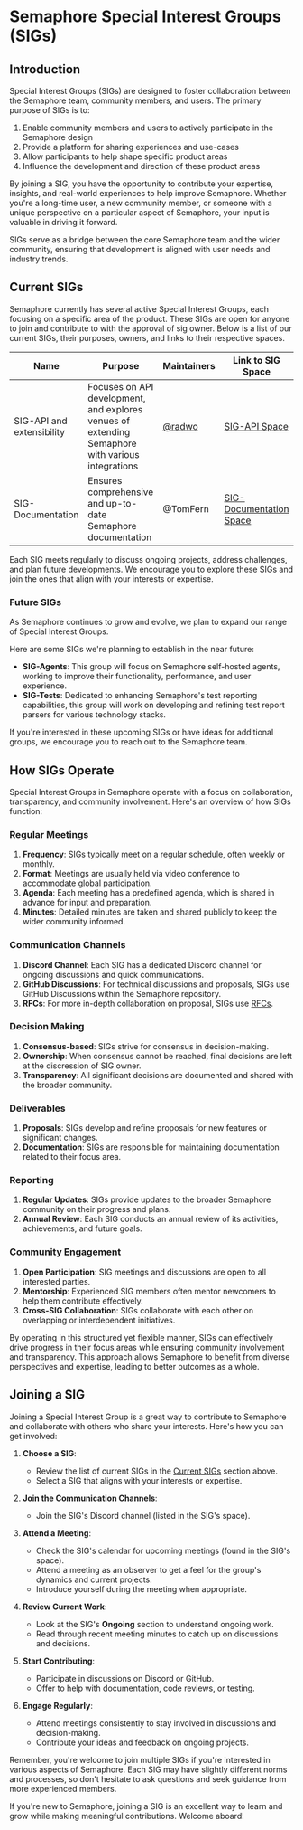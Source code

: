 # Semaphore Special Interest Groups (SIGs)

## Introduction

Special Interest Groups (SIGs) are designed to foster collaboration between the Semaphore team, community members, and users. The primary purpose of SIGs is to:

1. Enable community members and users to actively participate in the Semaphore design
2. Provide a platform for sharing experiences and use-cases
3. Allow participants to help shape specific product areas
4. Influence the development and direction of these product areas

By joining a SIG, you have the opportunity to contribute your expertise, insights, and real-world experiences to help improve Semaphore. Whether you're a long-time user, a new community member, or someone with a unique perspective on a particular aspect of Semaphore, your input is valuable in driving it forward.

SIGs serve as a bridge between the core Semaphore team and the wider community, ensuring that development is aligned with user needs and industry trends.

## Current SIGs

Semaphore currently has several active Special Interest Groups, each focusing on a specific area of the product. These SIGs are open for anyone to join and contribute to with the approval of sig owner. Below is a list of our current SIGs, their purposes, owners, and links to their respective spaces.

| Name | Purpose | Maintainers | Link to SIG Space |
|------|---------|--------|-------------------|
| SIG-API and extensibility| Focuses on API development, and explores venues of extending Semaphore with various integrations | [@radwo](https://github.com/radwo) | [SIG-API Space](./api-and-extensibility/README.md) |
| SIG-Documentation | Ensures comprehensive and up-to-date Semaphore documentation | @TomFern | [SIG-Documentation Space](../docs/README.md) |

Each SIG meets regularly to discuss ongoing projects, address challenges, and plan future developments. We encourage you to explore these SIGs and join the ones that align with your interests or expertise.

### Future SIGs

As Semaphore continues to grow and evolve, we plan to expand our range of Special Interest Groups.

Here are some SIGs we're planning to establish in the near future:

- **SIG-Agents**: This group will focus on Semaphore self-hosted agents, working to improve their functionality, performance, and user experience.
- **SIG-Tests**: Dedicated to enhancing Semaphore's test reporting capabilities, this group will work on developing and refining test report parsers for various technology stacks.

If you're interested in these upcoming SIGs or have ideas for additional groups, we encourage you to reach out to the Semaphore team.

## How SIGs Operate

Special Interest Groups in Semaphore operate with a focus on collaboration, transparency, and community involvement. Here's an overview of how SIGs function:

### Regular Meetings

1. **Frequency**: SIGs typically meet on a regular schedule, often weekly or monthly.
2. **Format**: Meetings are usually held via video conference to accommodate global participation.
3. **Agenda**: Each meeting has a predefined agenda, which is shared in advance for input and preparation.
4. **Minutes**: Detailed minutes are taken and shared publicly to keep the wider community informed.

### Communication Channels

1. **Discord Channel**: Each SIG has a dedicated Discord channel for ongoing discussions and quick communications.
2. **GitHub Discussions**: For technical discussions and proposals, SIGs use GitHub Discussions within the Semaphore repository.
3. **RFCs**: For more in-depth collaboration on proposal, SIGs use [RFCs](../rfcs/README.md).

### Decision Making

1. **Consensus-based**: SIGs strive for consensus in decision-making.
2. **Ownership**: When consensus cannot be reached, final decisions are left at the discression of SIG owner.
3. **Transparency**: All significant decisions are documented and shared with the broader community.

### Deliverables

1. **Proposals**: SIGs develop and refine proposals for new features or significant changes.
2. **Documentation**: SIGs are responsible for maintaining documentation related to their focus area.

### Reporting

1. **Regular Updates**: SIGs provide updates to the broader Semaphore community on their progress and plans.
2. **Annual Review**: Each SIG conducts an annual review of its activities, achievements, and future goals.

### Community Engagement

1. **Open Participation**: SIG meetings and discussions are open to all interested parties.
2. **Mentorship**: Experienced SIG members often mentor newcomers to help them contribute effectively.
3. **Cross-SIG Collaboration**: SIGs collaborate with each other on overlapping or interdependent initiatives.

By operating in this structured yet flexible manner, SIGs can effectively drive progress in their focus areas while ensuring community involvement and transparency. This approach allows Semaphore to benefit from diverse perspectives and expertise, leading to better outcomes as a whole.

## Joining a SIG

Joining a Special Interest Group is a great way to contribute to Semaphore and collaborate with others who share your interests. Here's how you can get involved:

1. **Choose a SIG**: 
   - Review the list of current SIGs in the [Current SIGs](#current-sigs) section above.
   - Select a SIG that aligns with your interests or expertise.

2. **Join the Communication Channels**:
   - Join the SIG's Discord channel (listed in the SIG's space).

3. **Attend a Meeting**:
   - Check the SIG's calendar for upcoming meetings (found in the SIG's space).
   - Attend a meeting as an observer to get a feel for the group's dynamics and current projects.
   - Introduce yourself during the meeting when appropriate.

4. **Review Current Work**:
   - Look at the SIG's **Ongoing** section to understand ongoing work.
   - Read through recent meeting minutes to catch up on discussions and decisions.

5. **Start Contributing**:
   - Participate in discussions on Discord or GitHub.
   - Offer to help with documentation, code reviews, or testing.

6. **Engage Regularly**:
   - Attend meetings consistently to stay involved in discussions and decision-making.
   - Contribute your ideas and feedback on ongoing projects.

Remember, you're welcome to join multiple SIGs if you're interested in various aspects of Semaphore. Each SIG may have slightly different norms and processes, so don't hesitate to ask questions and seek guidance from more experienced members.

If you're new to Semaphore, joining a SIG is an excellent way to learn and grow while making meaningful contributions. Welcome aboard!
